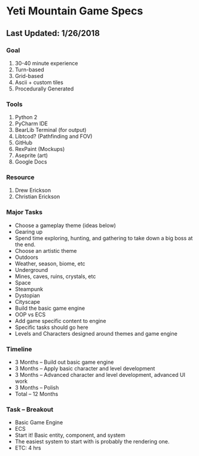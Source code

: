 # Yeti Mountain Game Specs
## Last Updated: 1/26/2018
### Goal
1.	30-40 minute experience
2.	Turn-based
3.	Grid-based
4.	Ascii + custom tiles
5.	Procedurally Generated
### Tools
1.	Python 2
2.	PyCharm IDE
3.	BearLib Terminal (for output)
4.	Libtcod? (Pathfinding and FOV)
5.	GitHub
6.	RexPaint (Mockups)
7.	Aseprite (art)
8.	Google Docs
### Resource
1.	Drew Erickson
2.	Christian Erickson
### Major Tasks
*	Choose a gameplay theme (ideas below)
*	Gearing up
*	Spend time exploring, hunting, and gathering to take down a big boss at the end. 
*	Choose an artistic theme
*	Outdoors
*	Weather, season, biome, etc
*	Underground
*	Mines, caves, ruins, crystals, etc
*	Space
*	Steampunk
*	Dystopian
*	Cityscape
*	Build the basic game engine
*	OOP vs ECS
*	Add game specific content to engine
*	Specific tasks should go here
*	Levels and Characters designed around themes and game engine
### Timeline
*	3 Months – Build out basic game engine
*	3 Months – Apply basic character and level development
*	3 Months – Advanced character and level development, advanced UI work
*	3 Months – Polish
*	Total – 12 Months
### Task – Breakout
*	Basic Game Engine
*	ECS
*	Start it! Basic entity, component, and system
*	The easiest system to start with is probably the rendering one.
*	ETC: 4 hrs
